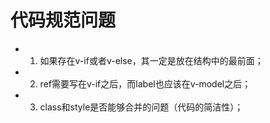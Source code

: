 # 代码规范问题
- 1. 如果存在v-if或者v-else，其一定是放在结构中的最前面；
- 2. ref需要写在v-if之后，而label也应该在v-model之后；
- 3. class和style是否能够合并的问题（代码的简洁性）； 
